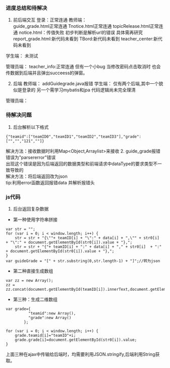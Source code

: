 ### 进度总结和待解决
1. 前后端交互
登录：正常连通
教师端：  
guide_grade.html正常连通
Tnotice.html正常连通
topicRelease.html正常连通
notice.html：传值失败 初步判断是解析url的错误 具体需再研究
report_grade.html:新代码未看到
TBord:新代码未看到
teacher_center:新代码未看到

学生端：
未测试

管理员端：
teacher_info:正常连通 但有一个小bug 当修改密码点击取消时 也会传数据到后端并且弹出succeess的弹窗。

2. 后端
教师端：
 addGuidegrade.java报错
学生端：
仅有两个后端,其中一个貌似是登录的 另一个需学习mybatis和jpa 代码逻辑尚未完全理清

管理员端：



### 待解决问题
1. 后台解析以下格式
```
{"teamid":["teamID0","teamID1","teamID2","teamID3"],"grade":["","","121",""]}
```
解决方法：接收数据时利用Map<Object,Arraylist>来接收
2. guide_grade报错
错误为"parsererror"错误  
出现这个错误是因为后端返回的数据类型和前端请求中dataType的要求类型不一致导致的  
解决方法：将后端返回改为json  
tip:利用error函数返回报错data 并解析报错头

### js代码
1. 后台返回复杂数据
- 第一种使用字符串拼接
```
var str = "";
for (var i = 0; i < window.length; i++) {
    str = str + "{\""+ teamID[i] + "\":" + data[i] + ",\"" + str0[i]  + "\":" + document.getElementById(str0[i]).value + "},";
    str = str + "{"+ teamID[i] + ":" + data[i] + "," + str0[i]  + ":" + document.getElementById(str0[i]).value + "},";
}
var guideGrade = "[" + str.substring(0,str.length-1) + "]";//转为json

```
- 第二种直接生成数组
```
var zz = new Array();
zz = zz.concat(document.getElementById(teamID[i]).innerText,document.getElementById(str0[i]).value);
```
- 第三种：生成二维数组
```
var grade={
          "teamid":new Array(),
          "grade":new Array()
        };

for (var i = 0; i < window.length; i++) {
    grade.teamid[i]="teamID"+i;
    grade.grade[i]=document.getElementById(str0[i]).value;
}
```
上面三种在ajax中传输给后端时，均需要利用JSON.stringify,后端利用String获取。

